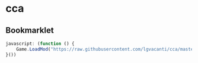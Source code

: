 # cca
 

## Bookmarklet

```javascript
javascript: (function () {
    Game.LoadMod("https://raw.githubusercontent.com/lgvacanti/cca/master/main.js");
}())
```